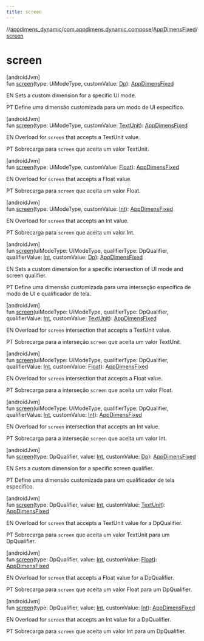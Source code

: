 ```yaml
---
title: screen
---
```

//[appdimens_dynamic](../../../index.html)/[com.appdimens.dynamic.compose](../index.html)/[AppDimensFixed](index.html)/[screen](screen.html)



# screen



[androidJvm]\
fun [screen](screen.html)(type: UiModeType, customValue: [Dp](https://developer.android.com/reference/kotlin/androidx/compose/ui/unit/Dp.html)): [AppDimensFixed](index.html)



EN Sets a custom dimension for a specific UI mode.



PT Define uma dimensão customizada para um modo de UI específico.





[androidJvm]\
fun [screen](screen.html)(type: UiModeType, customValue: [TextUnit](https://developer.android.com/reference/kotlin/androidx/compose/ui/unit/TextUnit.html)): [AppDimensFixed](index.html)



EN Overload for `screen` that accepts a TextUnit value.



PT Sobrecarga para `screen` que aceita um valor TextUnit.





[androidJvm]\
fun [screen](screen.html)(type: UiModeType, customValue: [Float](https://kotlinlang.org/api/core/kotlin-stdlib/kotlin/-float/index.html)): [AppDimensFixed](index.html)



EN Overload for `screen` that accepts a Float value.



PT Sobrecarga para `screen` que aceita um valor Float.





[androidJvm]\
fun [screen](screen.html)(type: UiModeType, customValue: [Int](https://kotlinlang.org/api/core/kotlin-stdlib/kotlin/-int/index.html)): [AppDimensFixed](index.html)



EN Overload for `screen` that accepts an Int value.



PT Sobrecarga para `screen` que aceita um valor Int.





[androidJvm]\
fun [screen](screen.html)(uiModeType: UiModeType, qualifierType: DpQualifier, qualifierValue: [Int](https://kotlinlang.org/api/core/kotlin-stdlib/kotlin/-int/index.html), customValue: [Dp](https://developer.android.com/reference/kotlin/androidx/compose/ui/unit/Dp.html)): [AppDimensFixed](index.html)



EN Sets a custom dimension for a specific intersection of UI mode and screen qualifier.



PT Define uma dimensão customizada para uma interseção específica de modo de UI e qualificador de tela.





[androidJvm]\
fun [screen](screen.html)(uiModeType: UiModeType, qualifierType: DpQualifier, qualifierValue: [Int](https://kotlinlang.org/api/core/kotlin-stdlib/kotlin/-int/index.html), customValue: [TextUnit](https://developer.android.com/reference/kotlin/androidx/compose/ui/unit/TextUnit.html)): [AppDimensFixed](index.html)



EN Overload for `screen` intersection that accepts a TextUnit value.



PT Sobrecarga para a interseção `screen` que aceita um valor TextUnit.





[androidJvm]\
fun [screen](screen.html)(uiModeType: UiModeType, qualifierType: DpQualifier, qualifierValue: [Int](https://kotlinlang.org/api/core/kotlin-stdlib/kotlin/-int/index.html), customValue: [Float](https://kotlinlang.org/api/core/kotlin-stdlib/kotlin/-float/index.html)): [AppDimensFixed](index.html)



EN Overload for `screen` intersection that accepts a Float value.



PT Sobrecarga para a interseção `screen` que aceita um valor Float.





[androidJvm]\
fun [screen](screen.html)(uiModeType: UiModeType, qualifierType: DpQualifier, qualifierValue: [Int](https://kotlinlang.org/api/core/kotlin-stdlib/kotlin/-int/index.html), customValue: [Int](https://kotlinlang.org/api/core/kotlin-stdlib/kotlin/-int/index.html)): [AppDimensFixed](index.html)



EN Overload for `screen` intersection that accepts an Int value.



PT Sobrecarga para a interseção `screen` que aceita um valor Int.





[androidJvm]\
fun [screen](screen.html)(type: DpQualifier, value: [Int](https://kotlinlang.org/api/core/kotlin-stdlib/kotlin/-int/index.html), customValue: [Dp](https://developer.android.com/reference/kotlin/androidx/compose/ui/unit/Dp.html)): [AppDimensFixed](index.html)



EN Sets a custom dimension for a specific screen qualifier.



PT Define uma dimensão customizada para um qualificador de tela específico.





[androidJvm]\
fun [screen](screen.html)(type: DpQualifier, value: [Int](https://kotlinlang.org/api/core/kotlin-stdlib/kotlin/-int/index.html), customValue: [TextUnit](https://developer.android.com/reference/kotlin/androidx/compose/ui/unit/TextUnit.html)): [AppDimensFixed](index.html)



EN Overload for `screen` that accepts a TextUnit value for a DpQualifier.



PT Sobrecarga para `screen` que aceita um valor TextUnit para um DpQualifier.





[androidJvm]\
fun [screen](screen.html)(type: DpQualifier, value: [Int](https://kotlinlang.org/api/core/kotlin-stdlib/kotlin/-int/index.html), customValue: [Float](https://kotlinlang.org/api/core/kotlin-stdlib/kotlin/-float/index.html)): [AppDimensFixed](index.html)



EN Overload for `screen` that accepts a Float value for a DpQualifier.



PT Sobrecarga para `screen` que aceita um valor Float para um DpQualifier.





[androidJvm]\
fun [screen](screen.html)(type: DpQualifier, value: [Int](https://kotlinlang.org/api/core/kotlin-stdlib/kotlin/-int/index.html), customValue: [Int](https://kotlinlang.org/api/core/kotlin-stdlib/kotlin/-int/index.html)): [AppDimensFixed](index.html)



EN Overload for `screen` that accepts an Int value for a DpQualifier.



PT Sobrecarga para `screen` que aceita um valor Int para um DpQualifier.



